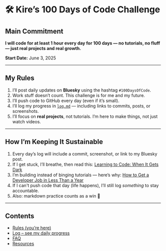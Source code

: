 # 🛠️ Kire’s 100 Days of Code Challenge

## Main Commitment  
**I will code for at least 1 hour every day for 100 days — no tutorials, no fluff — just real projects and real growth.**

**Start Date:** June 3, 2025

---

## My Rules  
1. I’ll post daily updates on **Bluesky** using the hashtag `#100DaysOfCode`.  
2. Work stuff doesn’t count. This challenge is for me and my future.  
3. I’ll push code to GitHub every day (even if it’s small).  
4. I’ll log my progress in [`log.md`](log.md) — including links to commits, posts, or screenshots.  
5. I’ll focus on **real projects**, not tutorials. I’m here to make things, not just watch videos.

---

## How I’m Keeping It Sustainable  
1. Every day’s log will include a commit, screenshot, or link to my Bluesky post.  
2. If I get stuck, I’ll breathe, then read this: [Learning to Code: When It Gets Dark](https://www.freecodecamp.org/news/learning-to-code-when-it-gets-dark-e485edfb58fd/)  
3. I’m building instead of binging tutorials — here’s why: [How to Get a Developer Job in Less Than a Year](https://www.freecodecamp.org/news/how-to-get-a-developer-job-in-less-than-a-year-c27bbfe71645/)  
4. If I can't push code that day (life happens), I’ll still log *something* to stay accountable.  
5. Also: markdown practice counts as a win 💅

---

## Contents  
* [Rules (you’re here)](rules.md)  
* [Log – see my daily progress](log.md)  
* [FAQ](FAQ.md)  
* [Resources](resources.md)
